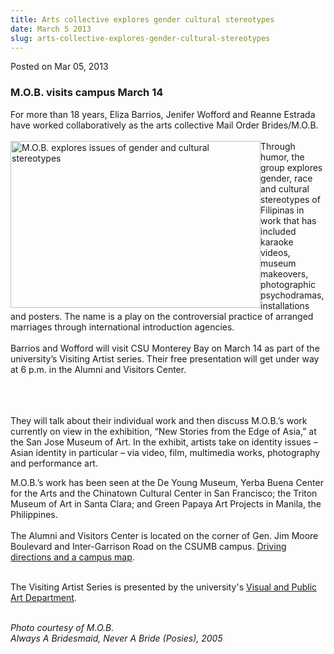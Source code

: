 ```yaml
---
title: Arts collective explores gender cultural stereotypes
date: March 5 2013
slug: arts-collective-explores-gender-cultural-stereotypes
---
```


 



<span class="date">Posted on Mar 05, 2013    </span>
<h3>M.O.B. visits campus March 14</h3>
<p>For more than 18 years, Eliza Barrios, Jenifer Wofford and
Reanne Estrada have worked collaboratively as the arts collective
Mail Order Brides/M.O.B.<br>
<br>
<img alt="M.O.B. explores issues of gender and cultural stereotypes" src="https://news.csumb.edu/sites/default/files/65/attachments/news/images/mob_always_a_bridesmaid_flowers.jpg" style="float:left; width:400px; height:267px">Through humor, the
group explores gender, race and cultural stereotypes of Filipinas
in work that has included karaoke videos, museum makeovers,
photographic psychodramas, installations and posters. The name is a
play on the controversial practice of arranged marriages through
international introduction agencies.<br>
<br>
Barrios and Wofford will visit CSU Monterey Bay on March 14 as part
of the university&#x2019;s Visiting Artist series. Their free presentation
will get under way at 6 p.m. in the Alumni and Visitors Center.</br></br></img></br></br></p>
<p>They will talk about their individual work and then discuss
M.O.B.&#x2019;s work currently on view in the exhibition, &#x201C;New Stories
from the Edge of Asia,&#x201D; at the San Jose Museum of Art. In the
exhibit, artists take on identity issues &#x2013; Asian identity in
particular &#x2013; via video, film, multimedia works, photography and
performance art.</p>
<p>M.O.B.&#x2019;s work has been seen at the De Young Museum, Yerba Buena
Center for the Arts and the Chinatown Cultural Center in San
Francisco; the Triton Museum of Art in Santa Clara; and Green
Papaya Art Projects in Manila, the Philippines.<br>
<br>
The Alumni and Visitors Center is located on the corner of Gen. Jim
Moore Boulevard and Inter-Garrison Road on the CSUMB campus.
<a href="https://csumb.edu/map" rel="nofollow">Driving directions
and a campus map</a>.</br></br></p>
<p>The Visiting Artist Series is presented by the university&apos;s
<a href="https://csumb.edu/art" rel="nofollow">Visual and Public Art
Department</a>.</p>
<p class="small"><br>
<em>Photo courtesy of M.O.B.<br>
Always A Bridesmaid, Never A Bride (Posies), 2005</br></em></br></p>
<p class="small"><em>&#xA0;</em></p>





```
